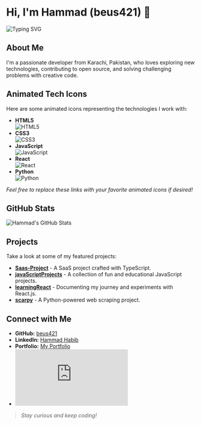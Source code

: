# Hi, I'm Hammad (beus421) 👋

![Typing SVG](https://readme-typing-svg.herokuapp.com?font=Fira+Code&size=27&duration=3000&pause=1000&color=F7B733&center=true&vCenter=true&width=435&lines=Welcome+to+my+Profile;Explore+my+world+of+code)

## About Me

I'm a passionate developer from Karachi, Pakistan, who loves exploring new technologies, contributing to open source, and solving challenging problems with creative code.

## Animated Tech Icons

Here are some animated icons representing the technologies I work with:

- **HTML5**  
  ![HTML5](https://raw.githubusercontent.com/abhisheknaiidu/awesome-github-readme/main/images/html5.gif)
- **CSS3**  
  ![CSS3](https://raw.githubusercontent.com/abhisheknaiidu/awesome-github-readme/main/images/css3.gif)
- **JavaScript**  
  ![JavaScript](https://raw.githubusercontent.com/abhisheknaiidu/awesome-github-readme/main/images/javascript.gif)
- **React**  
  ![React](https://raw.githubusercontent.com/abhisheknaiidu/awesome-github-readme/main/images/react.gif)
- **Python**  
  ![Python](https://raw.githubusercontent.com/abhisheknaiidu/awesome-github-readme/main/images/python.gif)

*Feel free to replace these links with your favorite animated icons if desired!*

## GitHub Stats

![Hammad's GitHub Stats](https://github-readme-stats.vercel.app/api?username=beus421&show_icons=true&theme=radical)

## Projects

Take a look at some of my featured projects:

- [**Saas-Project**](https://github.com/beus421/Saas-Project) - A SaaS project crafted with TypeScript.
- [**javaScriptProjects**](https://github.com/beus421/javaScriptProjects) - A collection of fun and educational JavaScript projects.
- [**learningReact**](https://github.com/beus421/learningReact) - Documenting my journey and experiments with React.js.
- [**scarpy**](https://github.com/beus421/scarpy) - A Python-powered web scraping project.

## Connect with Me

- **GitHub:** [beus421](https://github.com/beus421)
- **LinkedIn:** [Hammad Habib](https://www.linkedin.com/in/hammad-habib-257b872ba/) <!-- Replace '#' with your actual LinkedIn URL -->
- **Portfolio:** [My Portfolio](https://www.hammad-h.online/) <!-- Replace '#' with your actual portfolio URL -->
- ![sparkles](https://fonts.gstatic.com/s/e/notoemoji/latest/2728/lottie.json)

> *Stay curious and keep coding!*


<!---
beus421/beus421 is a ✨ special ✨ repository because its `README.md` (this file) appears on your GitHub profile.
You can click the Preview link to take a look at your changes.
--->
